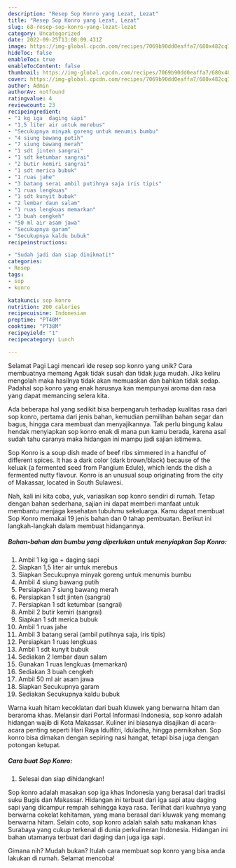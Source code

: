 ```yaml
---
description: "Resep Sop Konro yang Lezat, Lezat"
title: "Resep Sop Konro yang Lezat, Lezat"
slug: 68-resep-sop-konro-yang-lezat-lezat
category: Uncategorized
date: 2022-09-25T13:08:09.431Z
image: https://img-global.cpcdn.com/recipes/7069b90dd0eaffa7/680x482cq70/sop-konro-foto-resep-utama.jpg
hideToc: false
enableToc: true
enableTocContent: false
thumbnail: https://img-global.cpcdn.com/recipes/7069b90dd0eaffa7/680x482cq70/sop-konro-foto-resep-utama.jpg
cover: https://img-global.cpcdn.com/recipes/7069b90dd0eaffa7/680x482cq70/sop-konro-foto-resep-utama.jpg
author: Admin
authorAv: notfound
ratingvalue: 4
reviewcount: 23
recipeingredient:
- "1 kg iga  daging sapi"
- "1,5 liter air untuk merebus"
- "Secukupnya minyak goreng untuk menumis bumbu"
- "4 siung bawang putih"
- "7 siung bawang merah"
- "1 sdt jinten sangrai"
- "1 sdt ketumbar sangrai"
- "2 butir kemiri sangrai"
- "1 sdt merica bubuk"
- "1 ruas jahe"
- "3 batang serai ambil putihnya saja iris tipis"
- "1 ruas lengkuas"
- "1 sdt kunyit bubuk"
- "2 lembar daun salam"
- "1 ruas lengkuas memarkan"
- "3 buah cengkeh"
- "50 ml air asam jawa"
- "Secukupnya garam"
- "Secukupnya kaldu bubuk"
recipeinstructions:

- "Sudah jadi dan siap dinikmati!"
categories:
- Resep
tags:
- sop
- konro

katakunci: sop konro 
nutrition: 200 calories
recipecuisine: Indonesian
preptime: "PT40M"
cooktime: "PT38M"
recipeyield: "1"
recipecategory: Lunch

---
```



Selamat Pagi Lagi mencari ide resep sop konro yang unik? Cara membuatnya memang Agak tidak susah dan tidak juga mudah. Jika keliru mengolah maka hasilnya tidak akan memuaskan dan bahkan tidak sedap. Padahal sop konro yang enak harusnya kan mempunyai aroma dan rasa yang dapat memancing selera kita.


Ada beberapa hal yang sedikit bisa berpengaruh terhadap kualitas rasa dari sop konro, pertama dari jenis bahan, kemudian pemilihan bahan segar dan bagus, hingga cara membuat dan menyajikannya. Tak perlu bingung kalau hendak menyiapkan sop konro enak di mana pun kamu berada, karena asal sudah tahu caranya maka hidangan ini mampu jadi sajian istimewa.

Sop Konro is a soup dish made of beef ribs simmered in a handful of different spices. It has a dark color (dark brown/black) because of the keluak (a fermented seed from Pangium Edule), which lends the dish a fermented nutty flavour. Konro is an unusual soup originating from the city of Makassar, located in South Sulawesi.


Nah, kali ini kita coba, yuk, variasikan sop konro sendiri di rumah. Tetap dengan bahan sederhana, sajian ini dapat memberi manfaat untuk membantu menjaga kesehatan tubuhmu sekeluarga. Kamu dapat membuat Sop Konro memakai 19 jenis bahan dan 0 tahap pembuatan. Berikut ini langkah-langkah dalam membuat hidangannya.

<!--inarticleads1-->

##### Bahan-bahan dan bumbu yang diperlukan untuk menyiapkan Sop Konro:

1. Ambil 1 kg iga + daging sapi
1. Siapkan 1,5 liter air untuk merebus
1. Siapkan Secukupnya minyak goreng untuk menumis bumbu
1. Ambil 4 siung bawang putih
1. Persiapkan 7 siung bawang merah
1. Persiapkan 1 sdt jinten (sangrai)
1. Persiapkan 1 sdt ketumbar (sangrai)
1. Ambil 2 butir kemiri (sangrai)
1. Siapkan 1 sdt merica bubuk
1. Ambil 1 ruas jahe
1. Ambil 3 batang serai (ambil putihnya saja, iris tipis)
1. Persiapkan 1 ruas lengkuas
1. Ambil 1 sdt kunyit bubuk
1. Sediakan 2 lembar daun salam
1. Gunakan 1 ruas lengkuas (memarkan)
1. Sediakan 3 buah cengkeh
1. Ambil 50 ml air asam jawa
1. Siapkan Secukupnya garam
1. Sediakan Secukupnya kaldu bubuk


Warna kuah hitam kecoklatan dari buah kluwek yang berwarna hitam dan beraroma khas. Melansir dari Portal Informasi Indonesia, sop konro adalah hidangan wajib di Kota Makassar. Kuliner ini biasanya disajikan di acara-acara penting seperti Hari Raya Idulfitri, Iduladha, hingga pernikahan. Sop konro bisa dimakan dengan sepiring nasi hangat, tetapi bisa juga dengan potongan ketupat. 

<!--inarticleads2-->

##### Cara buat Sop Konro:


1. Selesai dan siap dihidangkan!

Sop konro adalah masakan sop iga khas Indonesia yang berasal dari tradisi suku Bugis dan Makassar. Hidangan ini terbuat dari iga sapi atau daging sapi yang dicampur rempah sehingga kaya rasa. Terlihat dari kuahnya yang berwarna cokelat kehitaman, yang mana berasal dari kluwak yang memang berwarna hitam. Selain coto, sop konro adalah salah satu makanan khas Surabaya yang cukup terkenal di dunia perkulineran Indonesia. Hidangan ini bahan utamanya terbuat dari daging dan juga iga sapi. 

Gimana nih? Mudah bukan? Itulah cara membuat sop konro yang bisa anda lakukan di rumah. Selamat mencoba!
